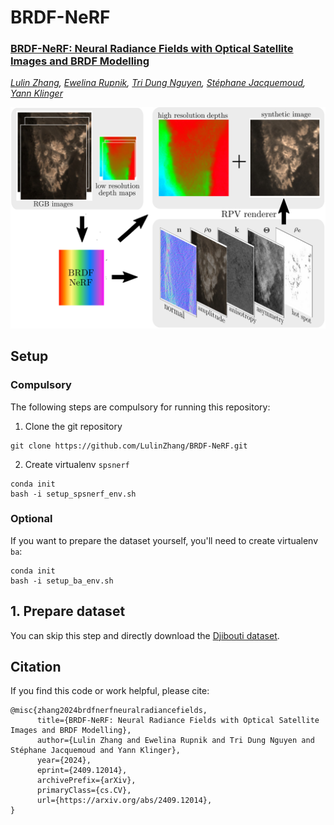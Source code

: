 # BRDF-NeRF

### [BRDF-NeRF: Neural Radiance Fields with Optical Satellite Images and BRDF Modelling](https://arxiv.org/abs/2409.12014)
*[Lulin Zhang](https://scholar.google.com/citations?user=tUebgRIAAAAJ&hl=fr&oi=ao),
[Ewelina Rupnik](https://erupnik.github.io/),
[Tri Dung Nguyen](https://fr.linkedin.com/in/tri-dung-nguyen-738a57262),
[Stéphane Jacquemoud](https://www.ipgp.fr/~jacquemoud/),
[Yann Klinger](https://www.ipgp.fr/~klinger/)*


![](documents/teaser_v2.png)


## Setup
### Compulsory
The following steps are compulsory for running this repository:
1. Clone the git repository 
```
git clone https://github.com/LulinZhang/BRDF-NeRF.git
```

2. Create virtualenv `spsnerf`
```
conda init
bash -i setup_spsnerf_env.sh
```

### Optional
If you want to prepare the dataset yourself, you'll need to create virtualenv `ba`:
```
conda init
bash -i setup_ba_env.sh
```

## 1. Prepare dataset
You can skip this step and directly download the [Djibouti dataset](https://drive.google.com/file/d/1UFuEiG-_fNTTl22ZHzxiTy0wJi66qfHz/view?usp=sharing).

## Citation
If you find this code or work helpful, please cite:
```
@misc{zhang2024brdfnerfneuralradiancefields,
      title={BRDF-NeRF: Neural Radiance Fields with Optical Satellite Images and BRDF Modelling}, 
      author={Lulin Zhang and Ewelina Rupnik and Tri Dung Nguyen and Stéphane Jacquemoud and Yann Klinger},
      year={2024},
      eprint={2409.12014},
      archivePrefix={arXiv},
      primaryClass={cs.CV},
      url={https://arxiv.org/abs/2409.12014}, 
}
```
